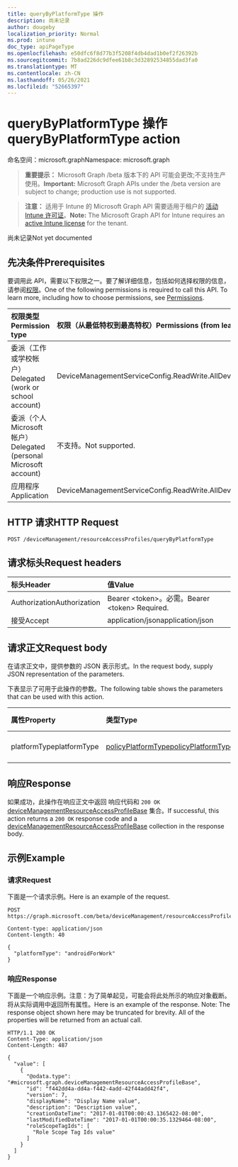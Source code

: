 ```yaml
---
title: queryByPlatformType 操作
description: 尚未记录
author: dougeby
localization_priority: Normal
ms.prod: intune
doc_type: apiPageType
ms.openlocfilehash: e50dfc6f8d77b3f5208f4db4dad1b0ef2f26392b
ms.sourcegitcommit: 7b8ad226dc9dfee61b8c3d32892534855dad3fa0
ms.translationtype: MT
ms.contentlocale: zh-CN
ms.lasthandoff: 05/26/2021
ms.locfileid: "52665397"
---
```

# <a name="querybyplatformtype-action"></a><span data-ttu-id="b7930-103">queryByPlatformType 操作</span><span class="sxs-lookup"><span data-stu-id="b7930-103">queryByPlatformType action</span></span>

<span data-ttu-id="b7930-104">命名空间：microsoft.graph</span><span class="sxs-lookup"><span data-stu-id="b7930-104">Namespace: microsoft.graph</span></span>

> <span data-ttu-id="b7930-105">**重要提示：** Microsoft Graph /beta 版本下的 API 可能会更改;不支持生产使用。</span><span class="sxs-lookup"><span data-stu-id="b7930-105">**Important:** Microsoft Graph APIs under the /beta version are subject to change; production use is not supported.</span></span>

> <span data-ttu-id="b7930-106">**注意：** 适用于 Intune 的 Microsoft Graph API 需要适用于租户的 [活动 Intune 许可证](https://go.microsoft.com/fwlink/?linkid=839381)。</span><span class="sxs-lookup"><span data-stu-id="b7930-106">**Note:** The Microsoft Graph API for Intune requires an [active Intune license](https://go.microsoft.com/fwlink/?linkid=839381) for the tenant.</span></span>

<span data-ttu-id="b7930-107">尚未记录</span><span class="sxs-lookup"><span data-stu-id="b7930-107">Not yet documented</span></span>

## <a name="prerequisites"></a><span data-ttu-id="b7930-108">先决条件</span><span class="sxs-lookup"><span data-stu-id="b7930-108">Prerequisites</span></span>
<span data-ttu-id="b7930-p101">要调用此 API，需要以下权限之一。要了解详细信息，包括如何选择权限的信息，请参阅[权限](/graph/permissions-reference)。</span><span class="sxs-lookup"><span data-stu-id="b7930-p101">One of the following permissions is required to call this API. To learn more, including how to choose permissions, see [Permissions](/graph/permissions-reference).</span></span>

|<span data-ttu-id="b7930-111">权限类型</span><span class="sxs-lookup"><span data-stu-id="b7930-111">Permission type</span></span>|<span data-ttu-id="b7930-112">权限（从最低特权到最高特权）</span><span class="sxs-lookup"><span data-stu-id="b7930-112">Permissions (from least to most privileged)</span></span>|
|:---|:---|
|<span data-ttu-id="b7930-113">委派（工作或学校帐户）</span><span class="sxs-lookup"><span data-stu-id="b7930-113">Delegated (work or school account)</span></span>|<span data-ttu-id="b7930-114">DeviceManagementServiceConfig.ReadWrite.All</span><span class="sxs-lookup"><span data-stu-id="b7930-114">DeviceManagementServiceConfig.ReadWrite.All</span></span>|
|<span data-ttu-id="b7930-115">委派（个人 Microsoft 帐户）</span><span class="sxs-lookup"><span data-stu-id="b7930-115">Delegated (personal Microsoft account)</span></span>|<span data-ttu-id="b7930-116">不支持。</span><span class="sxs-lookup"><span data-stu-id="b7930-116">Not supported.</span></span>|
|<span data-ttu-id="b7930-117">应用程序</span><span class="sxs-lookup"><span data-stu-id="b7930-117">Application</span></span>|<span data-ttu-id="b7930-118">DeviceManagementServiceConfig.ReadWrite.All</span><span class="sxs-lookup"><span data-stu-id="b7930-118">DeviceManagementServiceConfig.ReadWrite.All</span></span>|

## <a name="http-request"></a><span data-ttu-id="b7930-119">HTTP 请求</span><span class="sxs-lookup"><span data-stu-id="b7930-119">HTTP Request</span></span>
<!-- {
  "blockType": "ignored"
}
-->
``` http
POST /deviceManagement/resourceAccessProfiles/queryByPlatformType
```

## <a name="request-headers"></a><span data-ttu-id="b7930-120">请求标头</span><span class="sxs-lookup"><span data-stu-id="b7930-120">Request headers</span></span>
|<span data-ttu-id="b7930-121">标头</span><span class="sxs-lookup"><span data-stu-id="b7930-121">Header</span></span>|<span data-ttu-id="b7930-122">值</span><span class="sxs-lookup"><span data-stu-id="b7930-122">Value</span></span>|
|:---|:---|
|<span data-ttu-id="b7930-123">Authorization</span><span class="sxs-lookup"><span data-stu-id="b7930-123">Authorization</span></span>|<span data-ttu-id="b7930-124">Bearer &lt;token&gt;。必需。</span><span class="sxs-lookup"><span data-stu-id="b7930-124">Bearer &lt;token&gt; Required.</span></span>|
|<span data-ttu-id="b7930-125">接受</span><span class="sxs-lookup"><span data-stu-id="b7930-125">Accept</span></span>|<span data-ttu-id="b7930-126">application/json</span><span class="sxs-lookup"><span data-stu-id="b7930-126">application/json</span></span>|

## <a name="request-body"></a><span data-ttu-id="b7930-127">请求正文</span><span class="sxs-lookup"><span data-stu-id="b7930-127">Request body</span></span>
<span data-ttu-id="b7930-128">在请求正文中，提供参数的 JSON 表示形式。</span><span class="sxs-lookup"><span data-stu-id="b7930-128">In the request body, supply JSON representation of the parameters.</span></span>

<span data-ttu-id="b7930-129">下表显示了可用于此操作的参数。</span><span class="sxs-lookup"><span data-stu-id="b7930-129">The following table shows the parameters that can be used with this action.</span></span>

|<span data-ttu-id="b7930-130">属性</span><span class="sxs-lookup"><span data-stu-id="b7930-130">Property</span></span>|<span data-ttu-id="b7930-131">类型</span><span class="sxs-lookup"><span data-stu-id="b7930-131">Type</span></span>|<span data-ttu-id="b7930-132">说明</span><span class="sxs-lookup"><span data-stu-id="b7930-132">Description</span></span>|
|:---|:---|:---|
|<span data-ttu-id="b7930-133">platformType</span><span class="sxs-lookup"><span data-stu-id="b7930-133">platformType</span></span>|[<span data-ttu-id="b7930-134">policyPlatformType</span><span class="sxs-lookup"><span data-stu-id="b7930-134">policyPlatformType</span></span>](../resources/intune-shared-policyplatformtype.md)|<span data-ttu-id="b7930-135">尚未记录</span><span class="sxs-lookup"><span data-stu-id="b7930-135">Not yet documented</span></span>|



## <a name="response"></a><span data-ttu-id="b7930-136">响应</span><span class="sxs-lookup"><span data-stu-id="b7930-136">Response</span></span>
<span data-ttu-id="b7930-137">如果成功，此操作在响应正文中返回 响应代码和 `200 OK` [deviceManagementResourceAccessProfileBase](../resources/intune-rapolicy-devicemanagementresourceaccessprofilebase.md) 集合。</span><span class="sxs-lookup"><span data-stu-id="b7930-137">If successful, this action returns a `200 OK` response code and a [deviceManagementResourceAccessProfileBase](../resources/intune-rapolicy-devicemanagementresourceaccessprofilebase.md) collection in the response body.</span></span>

## <a name="example"></a><span data-ttu-id="b7930-138">示例</span><span class="sxs-lookup"><span data-stu-id="b7930-138">Example</span></span>

### <a name="request"></a><span data-ttu-id="b7930-139">请求</span><span class="sxs-lookup"><span data-stu-id="b7930-139">Request</span></span>
<span data-ttu-id="b7930-140">下面是一个请求示例。</span><span class="sxs-lookup"><span data-stu-id="b7930-140">Here is an example of the request.</span></span>
``` http
POST https://graph.microsoft.com/beta/deviceManagement/resourceAccessProfiles/queryByPlatformType

Content-type: application/json
Content-length: 40

{
  "platformType": "androidForWork"
}
```

### <a name="response"></a><span data-ttu-id="b7930-141">响应</span><span class="sxs-lookup"><span data-stu-id="b7930-141">Response</span></span>
<span data-ttu-id="b7930-p102">下面是一个响应示例。注意：为了简单起见，可能会将此处所示的响应对象截断。将从实际调用中返回所有属性。</span><span class="sxs-lookup"><span data-stu-id="b7930-p102">Here is an example of the response. Note: The response object shown here may be truncated for brevity. All of the properties will be returned from an actual call.</span></span>
``` http
HTTP/1.1 200 OK
Content-Type: application/json
Content-Length: 487

{
  "value": [
    {
      "@odata.type": "#microsoft.graph.deviceManagementResourceAccessProfileBase",
      "id": "f442dd4a-dd4a-f442-4add-42f44add42f4",
      "version": 7,
      "displayName": "Display Name value",
      "description": "Description value",
      "creationDateTime": "2017-01-01T00:00:43.1365422-08:00",
      "lastModifiedDateTime": "2017-01-01T00:00:35.1329464-08:00",
      "roleScopeTagIds": [
        "Role Scope Tag Ids value"
      ]
    }
  ]
}
```




